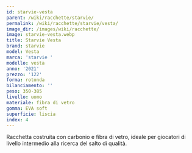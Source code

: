 ```yaml
---
id: starvie-vesta
parent: /wiki/racchette/starvie/
permalink: /wiki/racchette/starvie/vesta/
image_dir: /images/wiki/racchette/
image: starvie-vesta.webp
title: Starvie Vesta
brand: starvie
model: Vesta
marca: 'starvie '
modello: vesta
anno: '2021'
prezzo: '122'
forma: rotonda
bilanciamento: ''
peso: 350-385
livello: uomo
materiale: fibra di vetro
gomma: EVA soft
superficie: liscia
index: 4
---
```

Racchetta costruita con carbonio e fibra di vetro, ideale per giocatori di livello intermedio alla ricerca del salto di qualità.